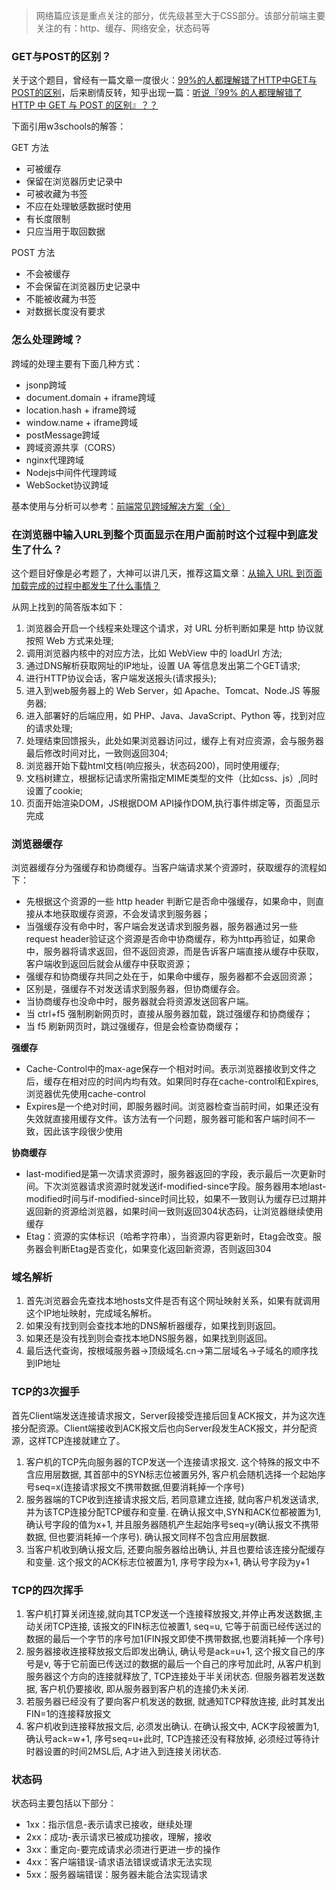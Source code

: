 > 网络篇应该是重点关注的部分，优先级甚至大于CSS部分。该部分前端主要关注的有：http、缓存、网络安全，状态码等

### GET与POST的区别？

关于这个题目，曾经有一篇文章一度很火：[99%的人都理解错了HTTP中GET与POST的区别](https://mp.weixin.qq.com/s?__biz=MzI3NzIzMzg3Mw==&mid=100000054&idx=1&sn=71f6c214f3833d9ca20b9f7dcd9d33e4#rd)，后来剧情反转，知乎出现一篇：[听说『99% 的人都理解错了 HTTP 中 GET 与 POST 的区别』？？](https://zhuanlan.zhihu.com/p/25028045)

下面引用w3schools的解答：

GET 方法

- 可被缓存
- 保留在浏览器历史记录中
- 可被收藏为书签
- 不应在处理敏感数据时使用
- 有长度限制
- 只应当用于取回数据

POST 方法

- 不会被缓存
- 不会保留在浏览器历史记录中
- 不能被收藏为书签
- 对数据长度没有要求

### 怎么处理跨域？

跨域的处理主要有下面几种方式：

- jsonp跨域
- document.domain + iframe跨域
- location.hash + iframe跨域
- window.name + iframe跨域
- postMessage跨域
- 跨域资源共享（CORS）
- nginx代理跨域
- Nodejs中间件代理跨域
- WebSocket协议跨域

基本使用与分析可以参考：[前端常见跨域解决方案（全）](https://segmentfault.com/a/1190000011145364)

### 在浏览器中输入URL到整个页面显示在用户面前时这个过程中到底发生了什么？

这个题目好像是必考题了，大神可以讲几天，推荐这篇文章：[从输入 URL 到页面加载完成的过程中都发生了什么事情？](http://fex.baidu.com/blog/2014/05/what-happen/ "从输入 URL 到页面加载完成的过程中都发生了什么事情？")

从网上找到的简答版本如下：

1. 浏览器会开启一个线程来处理这个请求，对 URL 分析判断如果是 http 协议就按照 Web 方式来处理;
2. 调用浏览器内核中的对应方法，比如 WebView 中的 loadUrl 方法;
3. 通过DNS解析获取网址的IP地址，设置 UA 等信息发出第二个GET请求;
4. 进行HTTP协议会话，客户端发送报头(请求报头);
5. 进入到web服务器上的 Web Server，如 Apache、Tomcat、Node.JS 等服务器;
6. 进入部署好的后端应用，如 PHP、Java、JavaScript、Python 等，找到对应的请求处理;
7. 处理结束回馈报头，此处如果浏览器访问过，缓存上有对应资源，会与服务器最后修改时间对比，一致则返回304;
8. 浏览器开始下载html文档(响应报头，状态码200)，同时使用缓存;
9. 文档树建立，根据标记请求所需指定MIME类型的文件（比如css、js）,同时设置了cookie;
10. 页面开始渲染DOM，JS根据DOM API操作DOM,执行事件绑定等，页面显示完成

### 浏览器缓存

浏览器缓存分为强缓存和协商缓存。当客户端请求某个资源时，获取缓存的流程如下：

- 先根据这个资源的一些 http header 判断它是否命中强缓存，如果命中，则直接从本地获取缓存资源，不会发请求到服务器；
- 当强缓存没有命中时，客户端会发送请求到服务器，服务器通过另一些request header验证这个资源是否命中协商缓存，称为http再验证，如果命中，服务器将请求返回，但不返回资源，而是告诉客户端直接从缓存中获取，客户端收到返回后就会从缓存中获取资源；
- 强缓存和协商缓存共同之处在于，如果命中缓存，服务器都不会返回资源；
- 区别是，强缓存不对发送请求到服务器，但协商缓存会。
- 当协商缓存也没命中时，服务器就会将资源发送回客户端。
- 当 ctrl+f5 强制刷新网页时，直接从服务器加载，跳过强缓存和协商缓存；
- 当 f5 刷新网页时，跳过强缓存，但是会检查协商缓存；

**强缓存**

- Cache-Control中的max-age保存一个相对时间。表示浏览器接收到文件之后，缓存在相对应的时间内均有效。如果同时存在cache-control和Expires,浏览器优先使用cache-control
- Expires是一个绝对时间，即服务器时间。浏览器检查当前时间，如果还没有失效就直接用缓存文件。该方法有一个问题，服务器可能和客户端时间不一致，因此该字段很少使用

**协商缓存**

- last-modified是第一次请求资源时，服务器返回的字段，表示最后一次更新时间。下次浏览器请求资源时就发送if-modified-since字段。服务器用本地last-modified时间与if-modified-since时间比较，如果不一致则认为缓存已过期并返回新的资源给浏览器，如果时间一致则返回304状态码，让浏览器继续使用缓存
- Etag：资源的实体标识（哈希字符串），当资源内容更新时，Etag会改变。服务器会判断Etag是否变化，如果变化返回新资源，否则返回304

### 域名解析

1. 首先浏览器会先查找本地hosts文件是否有这个网址映射关系，如果有就调用这个IP地址映射，完成域名解析。
2. 如果没有找到则会查找本地的DNS解析器缓存，如果找到则返回。
3. 如果还是没有找到则会查找本地DNS服务器，如果找到则返回。
4. 最后迭代查询，按根域服务器->顶级域名.cn->第二层域名->子域名的顺序找到IP地址

### TCP的3次握手

首先Client端发送连接请求报文，Server段接受连接后回复ACK报文，并为这次连接分配资源。Client端接收到ACK报文后也向Server段发生ACK报文，并分配资源，这样TCP连接就建立了。

1. 客户机的TCP先向服务器的TCP发送一个连接请求报文. 这个特殊的报文中不含应用层数据, 其首部中的SYN标志位被置另外, 客户机会随机选择一个起始序号seq=x(连接请求报文不携带数据,但要消耗掉一个序号)
2. 服务器端的TCP收到连接请求报文后, 若同意建立连接, 就向客户机发送请求, 并为该TCP连接分配TCP缓存和变量. 在确认报文中,SYN和ACK位都被置为1, 确认号字段的值为x+1, 并且服务器随机产生起始序号seq=y(确认报文不携带数据, 但也要消耗掉一个序号). 确认报文同样不包含应用层数据.
3. 当客户机收到确认报文后, 还要向服务器给出确认, 并且也要给该连接分配缓存和变量. 这个报文的ACK标志位被置为1, 序号字段为x+1, 确认号字段为y+1

### TCP的四次挥手

1. 客户机打算关闭连接,就向其TCP发送一个连接释放报文,并停止再发送数据,主动关闭TCP连接, 该报文的FIN标志位被置1, seq=u, 它等于前面已经传送过的数据的最后一个字节的序号加1(FIN报文即使不携带数据,也要消耗掉一个序号)
2. 服务器接收连接释放报文后即发出确认, 确认号是ack=u+1, 这个报文自己的序号是v, 等于它前面已传送过的数据的最后一个自己的序号加此时, 从客户机到服务器这个方向的连接就释放了, TCP连接处于半关闭状态. 但服务器若发送数据, 客户机仍要接收, 即从服务器到客户机的连接仍未关闭.
3. 若服务器已经没有了要向客户机发送的数据, 就通知TCP释放连接, 此时其发出FIN=1的连接释放报文
4. 客户机收到连接释放报文后, 必须发出确认. 在确认报文中, ACK字段被置为1, 确认号ack=w+1, 序号seq=u+此时, TCP连接还没有释放掉, 必须经过等待计时器设置的时间2MSL后, A才进入到连接关闭状态.

### 状态码

状态码主要包括以下部分：

- 1xx：指示信息-表示请求已接收，继续处理
- 2xx：成功-表示请求已被成功接收，理解，接收
- 3xx：重定向-要完成请求必须进行更进一步的操作
- 4xx：客户端错误-请求语法错误或请求无法实现
- 5xx：服务器端错误：服务器未能合法实现请求

